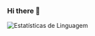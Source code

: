 ### Hi there 👋

<!-- ![Anurag's GitHub stats](https://github-readme-stats.vercel.app/api?username=gbrvi&show_icons=true&theme=dark) -->

![Estatísticas de Linguagem](https://github-readme-stats.vercel.app/api/top-langs/?username=gbrvi&layout=compact&theme=dark)


<!--
**Gbrvi/Gbrvi** is a ✨ _special_ ✨ repository because its `README.md` (this file) appears on your GitHub profile.

Here are some ideas to get you started:

- 🔭 I’m currently working on ...
- 🌱 I’m currently learning ...
- 👯 I’m looking to collaborate on ...
- 🤔 I’m looking for help with ...
- 💬 Ask me about ...
- 📫 How to reach me: ...
- 😄 Pronouns: ...
- ⚡ Fun fact: ...
-->
